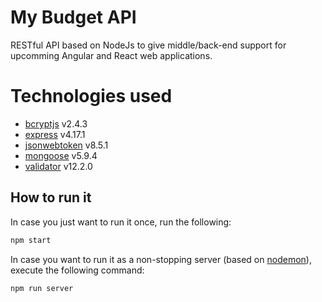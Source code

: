 # My Budget API
RESTful API based on NodeJs to give middle/back-end support for upcomming Angular and React web applications.

# Technologies used
- [bcryptjs](https://www.npmjs.com/package/bcryptjs) v2.4.3
- [express](https://www.npmjs.com/package/express) v4.17.1
- [jsonwebtoken](https://www.npmjs.com/package/jsonwebtoken) v8.5.1
- [mongoose](https://www.npmjs.com/package/mongoose) v5.9.4
- [validator](https://www.npmjs.com/package/validator) v12.2.0

## How to run it
In case you just want to run it once, run the following:
```sh
npm start
```
In case you want to run it as a non-stopping server (based on [nodemon](https://www.npmjs.com/package/nodemon)), execute the following command:
```sh
npm run server
```
